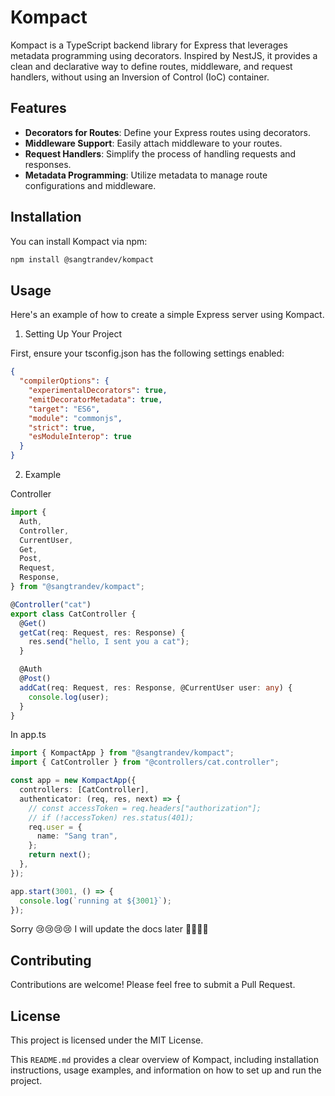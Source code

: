 # Kompact

Kompact is a TypeScript backend library for Express that leverages metadata programming using decorators. Inspired by NestJS, it provides a clean and declarative way to define routes, middleware, and request handlers, without using an Inversion of Control (IoC) container.

## Features

- **Decorators for Routes**: Define your Express routes using decorators.
- **Middleware Support**: Easily attach middleware to your routes.
- **Request Handlers**: Simplify the process of handling requests and responses.
- **Metadata Programming**: Utilize metadata to manage route configurations and middleware.

## Installation

You can install Kompact via npm:

```bash
npm install @sangtrandev/kompact
```

## Usage

Here's an example of how to create a simple Express server using Kompact.

1. Setting Up Your Project

First, ensure your tsconfig.json has the following settings enabled:

```json
{
  "compilerOptions": {
    "experimentalDecorators": true,
    "emitDecoratorMetadata": true,
    "target": "ES6",
    "module": "commonjs",
    "strict": true,
    "esModuleInterop": true
  }
}
```

2. Example 
   
Controller 

```ts
import {
  Auth,
  Controller,
  CurrentUser,
  Get,
  Post,
  Request,
  Response,
} from "@sangtrandev/kompact";

@Controller("cat")
export class CatController {
  @Get()
  getCat(req: Request, res: Response) {
    res.send("hello, I sent you a cat");
  }

  @Auth
  @Post()
  addCat(req: Request, res: Response, @CurrentUser user: any) {
    console.log(user);
  }
}
```

In app.ts

```ts
import { KompactApp } from "@sangtrandev/kompact";
import { CatController } from "@controllers/cat.controller";

const app = new KompactApp({
  controllers: [CatController],
  authenticator: (req, res, next) => {
    // const accessToken = req.headers["authorization"];
    // if (!accessToken) res.status(401);
    req.user = {
      name: "Sang tran",
    };
    return next();
  },
});

app.start(3001, () => {
  console.log(`running at ${3001}`);
});
```

Sorry 😢😢😢😢 I will update the docs later 🙏🙏🙏🙏

## Contributing

Contributions are welcome! Please feel free to submit a Pull Request.

## License

This project is licensed under the MIT License.

This `README.md` provides a clear overview of Kompact, including installation instructions, usage examples, and information on how to set up and run the project.
